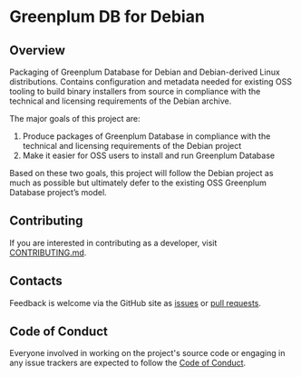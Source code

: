 # Greenplum DB for Debian

## Overview

Packaging of Greenplum Database for Debian and Debian-derived Linux
distributions. Contains configuration and metadata needed for existing OSS
tooling to build binary installers from source in compliance with the technical
and licensing requirements of the Debian archive.

The major goals of this project are:

1. Produce packages of Greenplum Database in compliance with the technical and
   licensing requirements of the Debian project
2. Make it easier for OSS users to install and run Greenplum Database

Based on these two goals, this project will follow the Debian project as much
as possible but ultimately defer to the existing OSS Greenplum Database
project’s model.

## Contributing

If you are interested in contributing as a developer, visit
[CONTRIBUTING.md](./CONTRIBUTING.md).

## Contacts

Feedback is welcome via the GitHub site as [issues][] or [pull requests][].

## Code of Conduct

Everyone involved in working on the project's source code or engaging in any
issue trackers are expected to follow the [Code of Conduct][].

[issues]: https://github.com/greenplum-db/greenplum-db-for-debian/issues
[pull requests]: https://github.com/greenplum-db/greenplum-db-for-debian/pulls
[Code of Conduct]: CODE-OF-CONDUCT.MD

